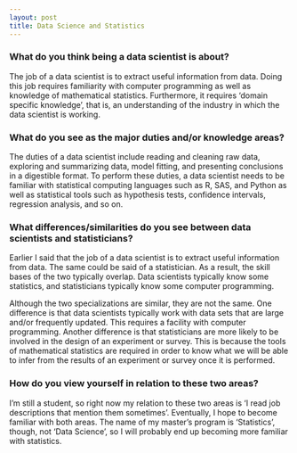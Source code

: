 ```yaml
---
layout: post
title: Data Science and Statistics
---
```


### What do you think being a data scientist is about?  

The job of a data scientist is to extract useful information from data. Doing this job requires familiarity with computer programming as well as knowledge of mathematical statistics. Furthermore, it requires ‘domain specific knowledge’, that is, an understanding of the industry in which the data scientist is working. 
	
### What do you see as the major duties and/or knowledge areas?  

The duties of a data scientist include reading and cleaning raw data, exploring and summarizing data, model fitting, and presenting conclusions in a digestible format. To perform these duties, a data scientist needs to be familiar with statistical computing languages such as R, SAS, and Python as well as statistical tools such as hypothesis tests, confidence intervals, regression analysis, and so on. 

### What differences/similarities do you see between data scientists and statisticians?  

Earlier I said that the job of a data scientist is to extract useful information from data. The same could be said of a statistician. As a result, the skill bases of the two typically overlap. Data scientists typically know some statistics, and statisticians typically know some computer programming. 
	
Although the two specializations are similar, they are not the same. One difference is that data scientists typically work with data sets that are large and/or frequently updated. This requires a facility with computer programming. Another difference is that statisticians are more likely to be involved in the design of an experiment or survey. This is because the tools of mathematical statistics are required in order to know what we will be able to infer from the results of an experiment or survey once it is performed. 

### How do you view yourself in relation to these two areas?

I’m still a student, so right now my relation to these two areas is ‘I read job descriptions that mention them sometimes’. Eventually, I hope to become familiar with both areas. The name of my master’s program is ‘Statistics’, though, not ‘Data Science’, so I will probably end up becoming more familiar with statistics. 

